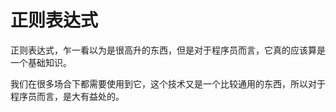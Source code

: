 # 正则表达式

正则表达式，乍一看以为是很高升的东西，但是对于程序员而言，它真的应该算是一个基础知识。

我们在很多场合下都需要使用到它，这个技术又是一个比较通用的东西，所以对于程序员而言，是大有益处的。

## 
